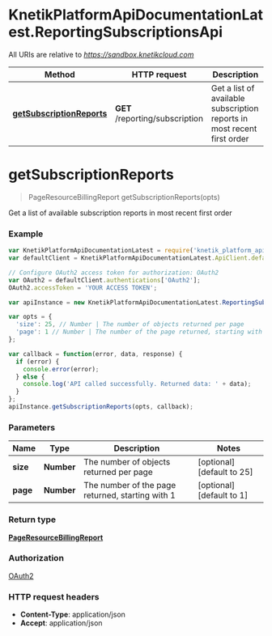 # KnetikPlatformApiDocumentationLatest.ReportingSubscriptionsApi

All URIs are relative to *https://sandbox.knetikcloud.com*

Method | HTTP request | Description
------------- | ------------- | -------------
[**getSubscriptionReports**](ReportingSubscriptionsApi.md#getSubscriptionReports) | **GET** /reporting/subscription | Get a list of available subscription reports in most recent first order


<a name="getSubscriptionReports"></a>
# **getSubscriptionReports**
> PageResourceBillingReport getSubscriptionReports(opts)

Get a list of available subscription reports in most recent first order

### Example
```javascript
var KnetikPlatformApiDocumentationLatest = require('knetik_platform_api_documentation_latest');
var defaultClient = KnetikPlatformApiDocumentationLatest.ApiClient.default;

// Configure OAuth2 access token for authorization: OAuth2
var OAuth2 = defaultClient.authentications['OAuth2'];
OAuth2.accessToken = 'YOUR ACCESS TOKEN';

var apiInstance = new KnetikPlatformApiDocumentationLatest.ReportingSubscriptionsApi();

var opts = { 
  'size': 25, // Number | The number of objects returned per page
  'page': 1 // Number | The number of the page returned, starting with 1
};

var callback = function(error, data, response) {
  if (error) {
    console.error(error);
  } else {
    console.log('API called successfully. Returned data: ' + data);
  }
};
apiInstance.getSubscriptionReports(opts, callback);
```

### Parameters

Name | Type | Description  | Notes
------------- | ------------- | ------------- | -------------
 **size** | **Number**| The number of objects returned per page | [optional] [default to 25]
 **page** | **Number**| The number of the page returned, starting with 1 | [optional] [default to 1]

### Return type

[**PageResourceBillingReport**](PageResourceBillingReport.md)

### Authorization

[OAuth2](../README.md#OAuth2)

### HTTP request headers

 - **Content-Type**: application/json
 - **Accept**: application/json

